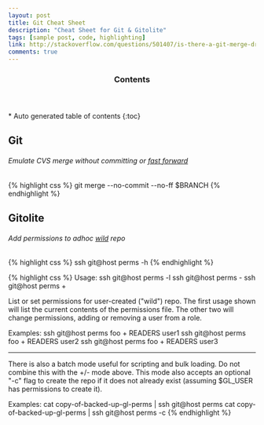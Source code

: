 ```yaml
---
layout: post
title: Git Cheat Sheet
description: "Cheat Sheet for Git & Gitolite"
tags: [sample post, code, highlighting]
link: http://stackoverflow.com/questions/501407/is-there-a-git-merge-dry-run-option
comments: true
---
```


<section id="table-of-contents" class="toc">
  <header>
    <h3>Contents</h3>
  </header>
<div id="drawer" markdown="1">
*  Auto generated table of contents
{:toc}
</div>
</section><!-- /#table-of-contents -->

## Git

###### Emulate CVS merge without committing or [fast forward](http://stackoverflow.com/questions/501407/is-there-a-git-merge-dry-run-option)
{% highlight css %}
git merge --no-commit --no-ff $BRANCH
{% endhighlight %}

## Gitolite

###### Add permissions to adhoc [wild](http://gitolite.com/gitolite/wild.html) repo
{% highlight css %}
ssh git@host perms -h
{% endhighlight %}

{% highlight css %}
Usage:  ssh git@host perms -l <repo>
        ssh git@host perms <repo> - <rolename> <username>
        ssh git@host perms <repo> + <rolename> <username>

List or set permissions for user-created ("wild") repo.  The first usage shown
will list the current contents of the permissions file.  The other two will
change permissions, adding or removing a user from a role.

Examples:
    ssh git@host perms foo + READERS user1
    ssh git@host perms foo + READERS user2
    ssh git@host perms foo + READERS user3

----
There is also a batch mode useful for scripting and bulk loading.  Do not
combine this with the +/- mode above.  This mode also accepts an optional "-c"
flag to create the repo if it does not already exist (assuming $GL_USER has
permissions to create it).

Examples:
    cat copy-of-backed-up-gl-perms | ssh git@host perms <repo>
    cat copy-of-backed-up-gl-perms | ssh git@host perms -c <repo>
{% endhighlight %}